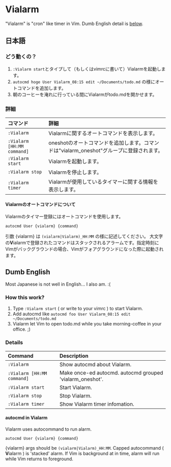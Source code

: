 # Vialarm

"Vialarm" is "cron" like timer in Vim.
Dumb English detail is [below](#dumb-english).

## 日本語

### どう動くの？

1. `:Vialarm start`とタイプして（もしくはvimrcに書いて）Vialarmを起動します。
2. `autocmd hoge User Vialarm_08:15 edit ~/Documents/todo.md` の様にオートコマンドを追加します。
3. 朝のコーヒーを淹れに行っている間にVialarmがtodo.mdを開かせます。

### 詳細

| コマンド                  | 詳細                                                                                      |
|:--------------------------|:------------------------------------------------------------------------------------------|
|`:Vialarm`                 | Vialarmに関するオートコマンドを表示します。                                               |
|`:Vialarm [HH:MM command]` | oneshotのオートコマンドを追加します。コマンドは"vialarm\_oneshot"グループに登録されます。 |
|`:Vialarm start`           | Vialarmを起動します。                                                                     |
|`:Vialarm stop`            | Vialarmを停止します。                                                                     |
|`:Vialarm timer`           | Vialarmが使用しているタイマーに関する情報を表示します。                                   |

#### Vialarmのオートコマンドについて

Vialarmのタイマー登録にはオートコマンドを使用します。

```
autocmd User {vialarm} {command}
```

引数 {vialarm} は `(vialarm|Vialarm)_HH:MM` の様に記述してください。
大文字の**V**ialarmで登録されたコマンドはスタックされるアラームです。指定時刻にVimがバックグラウンドの場合、Vimがフォアグラウンドになった際に起動されます。

## Dumb English

Most Japanese is not well in English... I also am. :(

### How this work?

1. Type `:Vialarm start` ( or write to your vimrc ) to start Vialarm.
2. Add autocmd like `autocmd foo User Vialarm_08:15 edit ~/Documents/todo.md`
3. Vialarm let Vim to open todo.md while you take morning-coffee in your office. ;)

### Details

| Command                   | Description                                               |
|:--------------------------|:----------------------------------------------------------|
|`:Vialarm`                 | Show autocmd about Vialarm.                               |
|`:Vialarm [HH:MM command]` | Make once-ed autocmd. autocmd grouped 'vialarm\_oneshot'. |
|`:Vialarm start`           | Start Vialarm.                                            |
|`:Vialarm stop`            | Stop Vialarm.                                             |
|`:Vialarm timer`           | Show Vialarm timer infomation.                            |

#### autocmd in Vialarm

Vialarm uses autocommand to run alarm.

```
autocmd User {vialarm} {command}
```

{vialarm} args should be `(vialarm|Vialarm)_HH:MM`.
Capped autocommand ( **V**ialarm ) is 'stacked' alarm. If Vim is background at in time, alarm will run while Vim returns to foreground.
